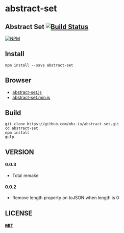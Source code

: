 # abstract-set

## Abstract Set [![Build Status][travis-image]][travis-url]
[![NPM][npm-image]][npm-url]

## Install
```
npm install --save abstract-set
```

## Browser
* [abstract-set.js](abstract-set.js)
* [abstract-set.min.js](abstract-set.min.js)

Build
-----
```
git clone https://github.com/nhz-io/abstract-set.git
cd abstract-set
npm install
gulp
```

VERSION
-------
#### 0.0.3
* Total remake

#### 0.0.2
* Remove length property on toJSON when length is 0

LICENSE
-------
#### [MIT](LICENSE)

[travis-image]: https://travis-ci.org/nhz-io/abstract-set.svg
[travis-url]: https://travis-ci.org/nhz-io/abstract-set

[npm-image]: https://nodei.co/npm/abstract-set.png
[npm-url]: https://nodei.co/npm/abstract-set
